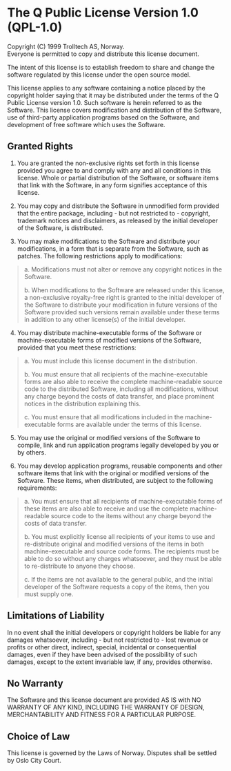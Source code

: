 # The Q Public License Version 1.0 (QPL-1.0)

Copyright (C) 1999 Trolltech AS, Norway.  
Everyone is permitted to copy and distribute this license document.

The intent of this license is to establish freedom to share and change the software regulated by this license under the open source model.

This license applies to any software containing a notice placed by the copyright holder saying that it may be distributed under the terms of the Q Public License version 1.0. Such software is herein referred to as the Software. This license covers modification and distribution of the Software, use of third-party application programs based on the Software, and development of free software which uses the Software.


## Granted Rights


1. You are granted the non-exclusive rights set forth in this license provided you agree to and comply with any and all conditions in this license. Whole or partial distribution of the Software, or software items that link with the Software, in any form signifies acceptance of this license.

2. You may copy and distribute the Software in unmodified form provided that the entire package, including - but not restricted to - copyright, trademark notices and disclaimers, as released by the initial developer of the Software, is distributed.

3. You may make modifications to the Software and distribute your modifications, in a form that is separate from the Software, such as patches. The following restrictions apply to modifications:

> a. Modifications must not alter or remove any copyright notices in the Software.
>
> b. When modifications to the Software are released under this license, a non-exclusive royalty-free right is granted to the initial developer of the Software to distribute your modification in future versions of the Software provided such versions remain available under these terms in addition to any other license(s) of the initial developer.

4. You may distribute machine-executable forms of the Software or machine-executable forms of modified versions of the Software, provided that you meet these restrictions:

> a. You must include this license document in the distribution.
>
> b. You must ensure that all recipients of the machine-executable forms are also able to receive the complete machine-readable source code to the distributed Software, including all modifications, without any charge beyond the costs of data transfer, and place prominent notices in the distribution explaining this.
>
> c. You must ensure that all modifications included in the machine-executable forms are available under the terms of this license.

5. You may use the original or modified versions of the Software to compile, link and run application programs legally developed by you or by others.

6. You may develop application programs, reusable components and other software items that link with the original or modified versions of the Software. These items, when distributed, are subject to the following requirements:

> a. You must ensure that all recipients of machine-executable forms of these items are also able to receive and use the complete machine-readable source code to the items without any charge beyond the costs of data transfer.
>
> b. You must explicitly license all recipients of your items to use and re-distribute original and modified versions of the items in both machine-executable and source code forms. The recipients must be able to do so without any charges whatsoever, and they must be able to re-distribute to anyone they choose.
>
> c. If the items are not available to the general public, and the initial developer of the Software requests a copy of the items, then you must supply one.


## Limitations of Liability


In no event shall the initial developers or copyright holders be liable for any damages whatsoever, including - but not restricted to - lost revenue or profits or other direct, indirect, special, incidental or consequential damages, even if they have been advised of the possibility of such damages, except to the extent invariable law, if any, provides otherwise.


## No Warranty


The Software and this license document are provided AS IS with NO WARRANTY OF ANY KIND, INCLUDING THE WARRANTY OF DESIGN, MERCHANTABILITY AND FITNESS FOR A PARTICULAR PURPOSE.


## Choice of Law


This license is governed by the Laws of Norway. Disputes shall be settled by Oslo City Court.
